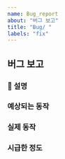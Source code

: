 ```yaml
---
name: Bug_report
about: "버그 보고"
title: "Bug/ "
labels: "fix"
---
```


## 버그 보고

### 📌 설명

### 예상되는 동작
<!-- What behavior were you expecting to see? -->

### 실제 동작
<!-- What behavior did you actually see? -->

### 시급한 정도
<!-- 🐢 천천히, 🏃🏻 보통, 🚨 긴급 -->